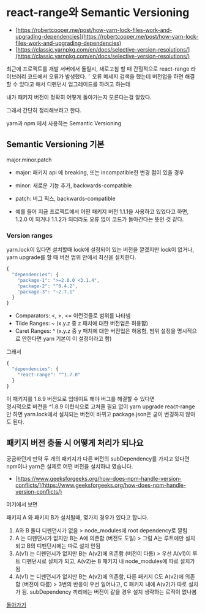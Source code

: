 # react-range와 Semantic Versioning

- [https://robertcooper.me/post/how-yarn-lock-files-work-and-upgrading-dependencies](https://robertcooper.me/post/how-yarn-lock-files-work-and-upgrading-dependencies)
- [https://classic.yarnpkg.com/en/docs/selective-version-resolutions/](https://classic.yarnpkg.com/en/docs/selective-version-resolutions/)

최근에 프로젝트를 개발 서버에서 돌릴시, 새로고침 할 때 간헐적으로 react-range 라이브러리 코드에서 오류가 발생했다.
˜
오류 메세지 검색을 했는데 버전업을 하면 해결할 수 있다고 해서 디펜던시 업그레이드를 하려고 하는데

내가 패키지 버전이 정확히 어떻게 돌아가는지 모른다는걸 알았다.

그래서 간단히 정리해보려고 한다.

yarn과 npm 에서 사용하는 Semantic Versioning

## Semantic Versioning 기본

major.minor.patch

- major: 패키지 api 에 breaking, 또는 incompatible한 변경 점이 있을 경우
- minor: 새로운 기능 추가, backwards-compatible
- patch: 버그 픽스, backwards-compatible

- 예를 들어 지금 프로젝트에서 어떤 패키지 버전 1.1.1을 사용하고 있었다고 하면, 1.2.0 이 되거나 1.1.2가 되더라도 오류 없이 코드가 돌아간다는 뜻인 것 같다.

### Version ranges

yarn.lock이 있다면 설치할때 lock에 설정되어 있는 버전을 깔겠지만 lock이
없거나, yarn upgrade를 할 때 버전 범위 안에서 최신을 설치한다.

```js
{
  "dependencies": {
    "package-1": ">=2.0.0 <3.1.4",
    "package-2": "^0.4.2",
    "package-3": "~2.7.1"
  }
}
```

- Comparators: <, >, <= 이런것들로 범위를 나타넴
- Tilde Ranges: ~ (x.y.z 중 z 패치에 대한 버전업은 허용함)
- Caret Ranges: ^ (x.y.z 중 y 패치에 대한 버전업은 허용함, 범위 설정을 명시적으로 안한다면 yarn 기본이 이 설정이라고 함)

그래서

```js
{
  "dependencies": {
    "react-range": "^1.7.0"
  }
}
```

이 패키지를 1.8.9 버전으로 업데이트 해야 버그를 해결할 수 있다면  
명시적으로 버전을 ^1.8.9 이련식으로 고쳐줄 필요 없이
yarn upgrade react-range 만 하면 yarn.lock에서 설치되는 버전이 바뀌고
package.json은 굳이 변경하지 않아도 된다.

## 패키지 버전 충돌 시 어떻게 처리가 되나요

궁금하던게 만약 두 개의 패키지가 다른 버전의 subDependency를 가지고 있다면 npm이나 yarn은 실제로 어떤 버전을 설치하냐 였습니다.

- [https://www.geeksforgeeks.org/how-does-npm-handle-version-conflicts/](https://www.geeksforgeeks.org/how-does-npm-handle-version-conflicts/)

여기에서 보면

패키지 A 와 패키지 B가 설치될때, 몇가지 경우가 있다고 합니다.

1. A와 B 둘다 디펜던시가 없음 > node_modules에 root dependency로 깔림
2. A 는 디펜던시가 없지만 B는 A에 의존함 (버전도 도일) > 그럼 A는 루트에만 설치되고 B의 디펜던시에는 따로 설치 안됨
3. A(v1) 는 디펜던시가 없지만 B는 A(v2)에 의존함 (버전이 다름) > 우선 A(v1)이 루트 디펜던시로 설치가 되고, A(v2)는 B 패키지 내 node_modules에 따로 설치가 됨
4. A(v1) 는 디펜던시가 없지만 B는 A(v2)에 의존함, 다른 패키지 C도 A(v2)에 의존함 (버전이 다름) > 3번의 반응이 우선 일어나고, C 패키지 내에 A(v2)가 따로 설치가 됨. subDependency 끼리에는 버전이 같을 경우 설치 생략하는 로직이 없나봄

[돌아가기](/README.md)
